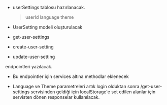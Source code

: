 * userSettings tablosu hazırlanacak.
    > userId
    > language
    > theme

* UserSetting modeli oluşturulacak

* get-user-settings 
* create-user-setting
* update-user-setting

endpointleri yazılacak.

* Bu endpointler için services altına methodlar eklenecek

* Language ve Theme parametreleri artık login olduktan sonra /get-user-settings servisinden geldiği için localStorage'e set edilen alanlar için servisten dönen responselar kullanılacak.
